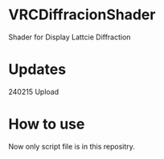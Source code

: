 # VRCDiffracionShader
 Shader for Display Lattcie Diffraction

# Updates
240215 Upload

# How to use
Now only script file is in this repositry. 